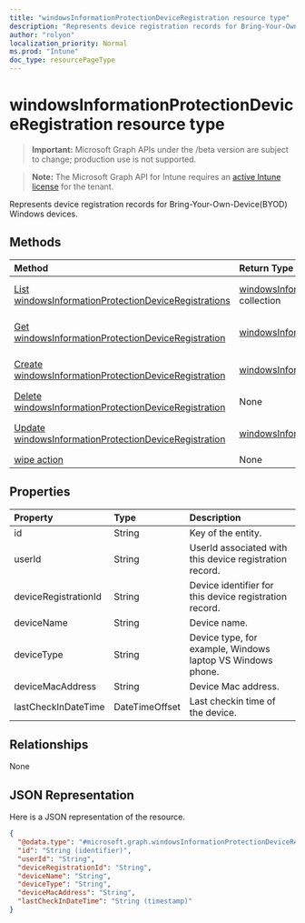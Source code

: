 ```yaml
---
title: "windowsInformationProtectionDeviceRegistration resource type"
description: "Represents device registration records for Bring-Your-Own-Device(BYOD) Windows devices."
author: "rolyon"
localization_priority: Normal
ms.prod: "Intune"
doc_type: resourcePageType
---
```


# windowsInformationProtectionDeviceRegistration resource type

> **Important:** Microsoft Graph APIs under the /beta version are subject to change; production use is not supported.

> **Note:** The Microsoft Graph API for Intune requires an [active Intune license](https://go.microsoft.com/fwlink/?linkid=839381) for the tenant.

Represents device registration records for Bring-Your-Own-Device(BYOD) Windows devices.

## Methods
|Method|Return Type|Description|
|:---|:---|:---|
|[List windowsInformationProtectionDeviceRegistrations](../api/intune-mam-windowsinformationprotectiondeviceregistration-list.md)|[windowsInformationProtectionDeviceRegistration](../resources/intune-mam-windowsinformationprotectiondeviceregistration.md) collection|List properties and relationships of the [windowsInformationProtectionDeviceRegistration](../resources/intune-mam-windowsinformationprotectiondeviceregistration.md) objects.|
|[Get windowsInformationProtectionDeviceRegistration](../api/intune-mam-windowsinformationprotectiondeviceregistration-get.md)|[windowsInformationProtectionDeviceRegistration](../resources/intune-mam-windowsinformationprotectiondeviceregistration.md)|Read properties and relationships of the [windowsInformationProtectionDeviceRegistration](../resources/intune-mam-windowsinformationprotectiondeviceregistration.md) object.|
|[Create windowsInformationProtectionDeviceRegistration](../api/intune-mam-windowsinformationprotectiondeviceregistration-create.md)|[windowsInformationProtectionDeviceRegistration](../resources/intune-mam-windowsinformationprotectiondeviceregistration.md)|Create a new [windowsInformationProtectionDeviceRegistration](../resources/intune-mam-windowsinformationprotectiondeviceregistration.md) object.|
|[Delete windowsInformationProtectionDeviceRegistration](../api/intune-mam-windowsinformationprotectiondeviceregistration-delete.md)|None|Deletes a [windowsInformationProtectionDeviceRegistration](../resources/intune-mam-windowsinformationprotectiondeviceregistration.md).|
|[Update windowsInformationProtectionDeviceRegistration](../api/intune-mam-windowsinformationprotectiondeviceregistration-update.md)|[windowsInformationProtectionDeviceRegistration](../resources/intune-mam-windowsinformationprotectiondeviceregistration.md)|Update the properties of a [windowsInformationProtectionDeviceRegistration](../resources/intune-mam-windowsinformationprotectiondeviceregistration.md) object.|
|[wipe action](../api/intune-mam-windowsinformationprotectiondeviceregistration-wipe.md)|None|Not yet documented|

## Properties
|Property|Type|Description|
|:---|:---|:---|
|id|String|Key of the entity.|
|userId|String|UserId associated with this device registration record.|
|deviceRegistrationId|String|Device identifier for this device registration record.|
|deviceName|String|Device name.|
|deviceType|String|Device type, for example, Windows laptop VS Windows phone.|
|deviceMacAddress|String|Device Mac address.|
|lastCheckInDateTime|DateTimeOffset|Last checkin time of the device.|

## Relationships
None

## JSON Representation
Here is a JSON representation of the resource.
<!-- {
  "blockType": "resource",
  "keyProperty": "id",
  "@odata.type": "microsoft.graph.windowsInformationProtectionDeviceRegistration"
}
-->
``` json
{
  "@odata.type": "#microsoft.graph.windowsInformationProtectionDeviceRegistration",
  "id": "String (identifier)",
  "userId": "String",
  "deviceRegistrationId": "String",
  "deviceName": "String",
  "deviceType": "String",
  "deviceMacAddress": "String",
  "lastCheckInDateTime": "String (timestamp)"
}
```



